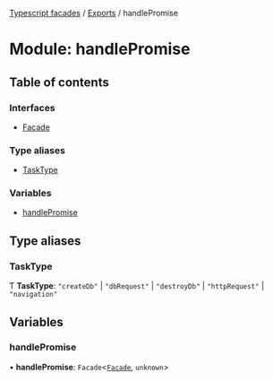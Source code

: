 [Typescript facades](../index.md) / [Exports](../modules.md) / handlePromise

# Module: handlePromise

## Table of contents

### Interfaces

- [Facade](../interfaces/handlePromise.Facade.md)

### Type aliases

- [TaskType](handlePromise.md#tasktype)

### Variables

- [handlePromise](handlePromise.md#handlepromise)

## Type aliases

### TaskType

Ƭ **TaskType**: ``"createDb"`` \| ``"dbRequest"`` \| ``"destroyDb"`` \| ``"httpRequest"`` \| ``"navigation"``

## Variables

### handlePromise

• **handlePromise**: `Facade`<[`Facade`](../interfaces/handlePromise.Facade.md), `unknown`\>
